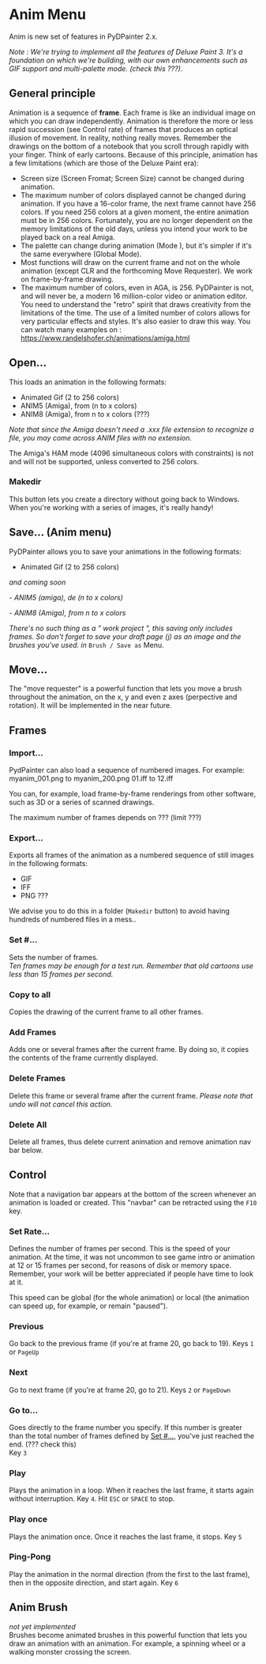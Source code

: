 # Anim Menu

Anim is new set of features in PyDPainter 2.x.

_Note : We're trying to implement all the features of Deluxe Paint 3. It's a foundation on which we're building, with our own enhancements such as GIF support and multi-palette mode. (check this ???)._

## General principle

Animation is a sequence of **frame**. Each frame is like an individual image on which you can draw independently. Animation is therefore the more or less rapid succession (see Control rate) of frames that produces an optical illusion of movement. In reality, nothing really moves. Remember the drawings on the bottom of a notebook that you scroll through rapidly with your finger. Think of early cartoons. Because of this principle, animation has a few limitations (which are those of the Deluxe Paint era):

- Screen size (Screen Fromat; Screen Size) cannot be changed during animation.
- The maximum number of colors displayed cannot be changed during animation. If you have a 16-color frame, the next frame cannot have 256 colors. If you need 256 colors at a given moment, the entire animation must be in 256 colors. Fortunately, you are no longer dependent on the memory limitations of the old days, unless you intend your work to be played back on a real Amiga.
- The palette can change during animation (Mode ), but it's simpler if it's the same everywhere (Global Mode).
- Most functions will draw on the current frame and not on the whole animation (except CLR and the forthcoming Move Requester). We work on frame-by-frame drawing.
- The maximum number of colors, even in AGA, is 256. PyDPainter is not, and will never be, a modern 16 million-color video or animation editor. You need to understand the "retro" spirit that draws creativity from the limitations of the time. The use of a limited number of colors allows for very particular effects and styles. It's also easier to draw this way. You can watch many examples on :
https://www.randelshofer.ch/animations/amiga.html

## Open…

This loads an animation in the following formats:
- Animated Gif (2 to 256 colors)
- ANIM5 (Amiga), from (n to x colors)
- ANIM8 (Amiga), from n to x colors (???)

_Note that since the Amiga doesn't need a .xxx file extension to recognize a file, you may come across ANIM files with no extension._

The Amiga's HAM mode (4096 simultaneous colors with constraints) is not and will not be supported, unless converted to 256 colors.


### Makedir

This button lets you create a directory without going back to Windows. When you're working with a series of images, it's really handy!

## Save… (Anim menu)

PyDPainter allows you to save your animations in the following formats:
- Animated Gif (2 to 256 colors)

_and coming soon_

*- ANIM5 (amiga), de (n to x colors)*

*- ANIM8 (Amiga), from n to x colors*

_There's no such thing as a " work project ", this saving only includes frames. So don't forget to save your draft page (j) as an image and the brushes you've used. in_ `Brush / Save as` Menu.

## Move…

The "move requester" is a powerful function that lets you move a brush throughout the animation, on the x, y and even z axes (perpective and rotation).
It will be implemented in the near future.

## Frames

### Import…

PydPainter can also load a sequence of numbered images. For example:
myanim_001.png to myanim_200.png
01.iff to 12.iff

You can, for example, load frame-by-frame renderings from other software, such as 3D or a series of scanned drawings.

The maximum number of frames depends on ??? (limit ???)

### Export…

Exports all frames of the animation as a numbered sequence of still images in the following formats:
- GIF
- IFF
- PNG ???

We advise you to do this in a folder (`Makedir` button) to avoid having hundreds of numbered files in a mess..

### Set #…
Sets the number of frames.  
_Ten frames may be enough for a test run. Remember that old cartoons use less than 15 frames per second._

### Copy to all
Copies the drawing of the current frame to all other frames.

### Add Frames
Adds one or several frames after the current frame. By doing so, it copies the contents of the frame currently displayed.

### Delete Frames
Delete this frame or several frame after the current frame.
_Please note that undo will not cancel this action._

### Delete All
Delete all frames, thus delete current animation and remove animation nav bar below.

## Control

Note that a navigation bar appears at the bottom of the screen whenever an animation is loaded or created. This "navbar" can be retracted using the `F10` key.

### Set Rate…
Defines the number of frames per second. This is the speed of your animation. At the time, it was not uncommon to see game intro or animation at 12 or 15 frames per second, for reasons of disk or memory space. Remember, your work will be better appreciated if people have time to look at it.

This speed can be global (for the whole animation) or local (the animation can speed up, for example, or remain "paused").

### Previous
Go back to the previous frame (if you're at frame 20, go back to 19). Keys `1` or `PageUp`

### Next

Go to next frame (if you're at frame 20, go to 21). Keys `2` or `PageDown`

### Go to…

Goes directly to the frame number you specify. If this number is greater than the total number of frames defined by [Set #...](#set), you've just reached the end. (??? check this)  
Key `3`

### Play
Plays the animation in a loop. When it reaches the last frame, it starts again without interruption. Key `4`. 
Hit `ESC` or `SPACE` to stop.

### Play once
Plays the animation once. Once it reaches the last frame, it stops.
Key `5`

### Ping-Pong
Play the animation in the normal direction (from the first to the last frame), then in the opposite direction, and start again.
Key `6`

## Anim Brush

_not yet implemented_  
Brushes become animated brushes in this powerful function that lets you draw an animation with an animation. For example, a spinning wheel or a walking monster crossing the screen.